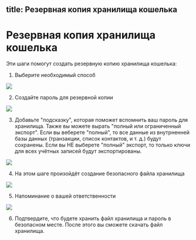 title: Резервная копия хранилища кошелька
---

# Резервная копия хранилища кошелька

Эти шаги помогут создать резервную копию хранилища кошелька:

1. Выберите необходимый способ

<img src="/images/backup_keystore/backup_keystore_1.png">

2. Создайте пароль для резервной копии

<img src="/images/backup_keystore/backup_keystore_2.png">

3. Добавьте "подсказку", которая поможет вспомнить ваш пароль для хранилища. Также вы можете вырать "полный или ограниченный экспорт". Если вы веберете "полный", то все данные из внутрненней базы данных (транзакции, список контактов, и т. д.) будут сохранены. Если вы НЕ выберете "полный" экспорт, то только ключи для всех учётных записей будут экспортированы.

<img src="/images/backup_keystore/backup_keystore_3.png">

4. На этом шаге произойдёт создание безопасного файла хранилища

<img src="/images/backup_keystore/backup_keystore_4.png">

5. Напоминание о вашей ответственности

<img src="/images/backup_keystore/backup_keystore_5.png">

6. Подтвердите, что будете хранить файл хранилища и пароль в безопасном месте. После этого вы сможете скачать файл хранилища.
